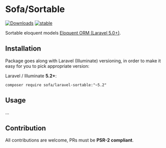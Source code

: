 # Sofa/Sortable

[![Downloads](https://poser.pugx.org/sofa/laravel-sortable/downloads)](https://packagist.org/packages/sofa/laravel-sortable) [![stable](https://poser.pugx.org/sofa/laravel-sortable/v/stable.svg)](https://packagist.org/packages/sofa/laravel-sortable)

Sortable eloquent models [Eloquent ORM (Laravel 5.0+)](https://laravel.com/docs/eloquent). 


## Installation

Package goes along with Laravel (Illuminate) versioning, in order to make it easy for you to pick appropriate version:

Laravel / Illuminate **5.2+**:

```
composer require sofa/laravel-sortable:"~5.2"
```


## Usage

...


## Contribution

All contributions are welcome, PRs must be **PSR-2 compliant**.

